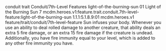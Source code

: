 <ability>
  <metadata>
    <class>conduit</class>
    <feature_type>trait</feature_type>
    <file_dpath>Conduit/7th-Level Features</file_dpath>
    <item_id>light-of-the-burning-sun</item_id>
    <item_index>01</item_index>
    <item_name>Light of the Burning Sun</item_name>
    <level>7</level>
    <scc>mcdm.heroes.v1:feature.trait.conduit.7th-level-feature:light-of-the-burning-sun</scc>
    <scdc>1.1.1:5.1.8.9:01</scdc>
    <source>mcdm.heroes.v1</source>
    <type>feature/trait/conduit/7th-level-feature</type>
  </metadata>
  <effects>
    <effect type="mundane">Sun infuses your body. Whenever you use an ability to deal rolled damage to another creature, that ability deals an extra 5 fire damage, or an extra 15 fire damage if the creature is undead. Additionally, you have fire immunity equal to your level, which is added to any other fire immunity you have.</effect>
  </effects>
</ability>
